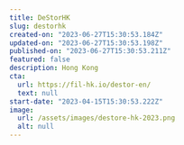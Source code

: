 ```yaml
---
title: DeStorHK
slug: destorhk
created-on: "2023-06-27T15:30:53.184Z"
updated-on: "2023-06-27T15:30:53.198Z"
published-on: "2023-06-27T15:30:53.211Z"
featured: false
description: Hong Kong
cta:
  url: https://fil-hk.io/destor-en/
  text: null
start-date: "2023-04-15T15:30:53.222Z"
image:
  url: /assets/images/destore-hk-2023.png
  alt: null
---
```

